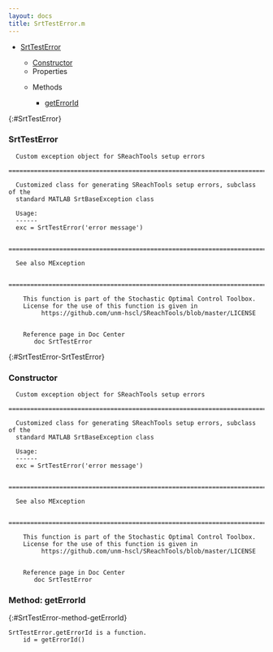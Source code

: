 ```yaml
---
layout: docs
title: SrtTestError.m
---
```


<ul class="doc-list">
    <li class="doc-list"><a href="#SrtTestError">SrtTestError</a></li>
    <ul class="doc-list">
        <li><a href="#SrtTestError-SrtTestError">Constructor</a></li>
        <li>Properties</li>
        <ul class="doc-list">
        </ul>
        <li>Methods</li>
        <ul class="doc-list">
            <li class="doc-list"><a href="#SrtTestError-method-getErrorId">getErrorId</a></li>
        </ul>
    </ul>
</ul>

{:#SrtTestError}
### SrtTestError
```
  Custom exception object for SReachTools setup errors
  ============================================================================
  
  Customized class for generating SReachTools setup errors, subclass of the 
  standard MATLAB SrtBaseException class
 
  Usage:
  ------
  exc = SrtTestError('error message')
 
  ============================================================================
 
  See also MException
 
  ============================================================================
 
    This function is part of the Stochastic Optimal Control Toolbox.
    License for the use of this function is given in
         https://github.com/unm-hscl/SReachTools/blob/master/LICENSE
  

    Reference page in Doc Center
       doc SrtTestError

```

{:#SrtTestError-SrtTestError}
### Constructor
```
  Custom exception object for SReachTools setup errors
  ============================================================================
  
  Customized class for generating SReachTools setup errors, subclass of the 
  standard MATLAB SrtBaseException class
 
  Usage:
  ------
  exc = SrtTestError('error message')
 
  ============================================================================
 
  See also MException
 
  ============================================================================
 
    This function is part of the Stochastic Optimal Control Toolbox.
    License for the use of this function is given in
         https://github.com/unm-hscl/SReachTools/blob/master/LICENSE
  

    Reference page in Doc Center
       doc SrtTestError

```

### Method: getErrorId
{:#SrtTestError-method-getErrorId}
```
SrtTestError.getErrorId is a function.
    id = getErrorId()
```

